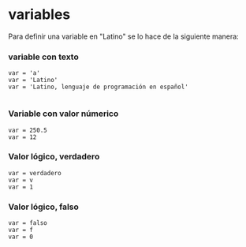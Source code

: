 # variables

Para definir una variable en "Latino" se lo hace de la siguiente manera:


### variable con texto

```
var = 'a'
var = 'Latino'
var = 'Latino, lenguaje de programación en español'


```

### Variable con valor númerico
```
var = 250.5
var = 12
```

### Valor lógico, verdadero
```
var = verdadero
var = v
var = 1
```

### Valor lógico, falso
```
var = falso
var = f
var = 0
```






